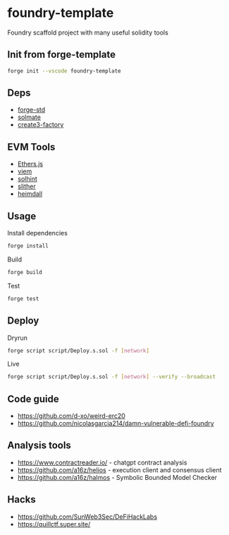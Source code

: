 # foundry-template

Foundry scaffold project with many useful solidity tools

## Init from forge-template

```sh
forge init --vscode foundry-template
```

## Deps

* [forge-std](https://github.com/foundry-rs/forge-std)
* [solmate](https://github.com/transmissions11/solmate)
* [create3-factory](https://github.com/zeframlou/create3-factory)

## EVM Tools

* [Ethers.js](https://ethers.org/)
* [viem](https://viem.sh/)
* [solhint](https://github.com/protofire/solhint)
* [slither](https://github.com/crytic/slither)
* [heimdall](https://github.com/Jon-Becker/heimdall-rs)

## Usage

Install dependencies

```sh
forge install
```

Build

```sh
forge build
```

Test

```sh
forge test
```

## Deploy

Dryrun

```sh
forge script script/Deploy.s.sol -f [network]
```

Live

```sh
forge script script/Deploy.s.sol -f [network] --verify --broadcast
```

## Code guide

* <https://github.com/d-xo/weird-erc20>
* <https://github.com/nicolasgarcia214/damn-vulnerable-defi-foundry>

## Analysis tools

* <https://www.contractreader.io/> - chatgpt contract analysis
* <https://github.com/a16z/helios> - execution client and consensus client
* <https://github.com/a16z/halmos> - Symbolic Bounded Model Checker

## Hacks

* <https://github.com/SunWeb3Sec/DeFiHackLabs>
* <https://quillctf.super.site/>
